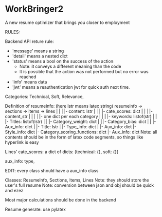 # WorkBringer2
A new resume optimizer that brings you closer to employment



RULES:

Backend API reture rule:
- 'message' means a string
- 'detail' means a nested dict
- 'status' means a bool on the success of the action
    - Note: it conveys a different meaning than the code
    - It is possible that the action was not performed but no error was reached
- 'info' means data
- 'jwt' means a reauthentication jwt for quick auth next time.

Categories: Technical, Soft, Relevance, 

Definition of resumeinfo:
(here lstr means latex string)
resumeinfo -> sections -> items -> lines
    |           |           |        |- content: lstr
    |           |           |        |- cate_scores: dict
    |           |           |        |- content_str
    |           |           |        |          |- one dict per each category
    |           |           |        |- keywords: listof(str)
    |           |           |- Titles: listof(lstr)
    |           |           |- Category_weight: dict
    |           |           |- Category_bias: dict
    |           |           |- Aux_info: dict
    |           |- Title: lstr
    |           |- Type_info: dict
    |           |- Aux_info: dict
    |- Style_info: dict
    |- Category_scoring_functions: dict
    |- Aux_info: dict
Note: all contents should be in the form of latex code segments, so things like hyperlink is easy

Lines' cate_scores: a dict of dicts: {technical: {}, soft: {}}

aux_info: type, 

EDIT: every class should have a aux_info class

Classes: ResumeInfo, Sections, Items, Lines
Note: they should store the user's full resume
Note: conversion between json and obj should be quick and ezez

Most major calculations should be done in the backend

Resume generate: use pylatex